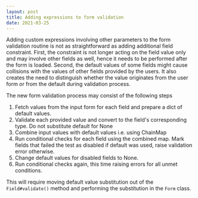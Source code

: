 ```yaml
---
layout: post
title: Adding expressions to form validation
date: 2021-03-25
---
```


Adding custom expressions involving other parameters to the
form validation routine is not as straightforward as adding
additional field constraint.
First, the constraint is not longer acting on the field
value only and may involve other fields as well, hence it needs
to be performed after the form is loaded.
Second, the default values of some fields might cause collisions
with the values of other fields provided by the users.
It also creates the need to distinguish whether the value originates
from the user form or from the default during validation process.

The new form validation process may consist of the following steps

1. Fetch values from the input form for each field and prepare a dict
   of default values.
2. Validate each provided value and convert to the field's
   corresponding type. Do not substitute default for None
3. Combine input values with default values i.e. using ChainMap
4. Run conditional checks for each field using the combined map.
   Mark fields that failed the test as disabled if default was used,
   raise validation error otherwise.
5. Change default values for disabled fields to None.
6. Run conditional checks again, this time raising errors for all 
   unmet conditions.

This will require moving default value substitution out of the
``Field#validate()`` method and performing the substitution in the
``Form`` class.

